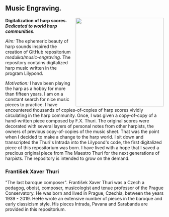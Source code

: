 
  



## **Music Engraving.**

<img align="right" width="280" src="https://user-images.githubusercontent.com/53634881/175902034-629c65c4-d21b-4ca8-a226-7b2649bd2421.png" >

**Digitalization of harp scores.**
***Dedicated to world harp communities.***

*Aim:*
The ephemeric beauty of harp sounds inspired the creation of GitHub repositorium *medulka/music-engraving*. The repository contains digitalized harp music written in the program Lilypond. 

*Motivation:*
I have been playing the harp as a hobby for more than fifteen years. I am on a constant search for nice music pieces to practice. I have encountered thousands of copies-of-copies of harp scores vividly circulating in the harp community. Once, I was given a copy-of-copy of a hand-written piece composed by F.X. Thuri. The original scores were decorated with several layers of personal notes from other harpists, the owners of previous copy-of-copies of the music sheet. That was the point when I decided to make a change to the harp world. I sit down and transcripted the Thuri's Intrada into the Lilypond's code, the first digitalized piece of this repositorium was born. I have lived with a hope that I saved a precious original piece from The Maestro Thuri for the next generations of harpists. The repository is intended to grow on the demand. 


### František Xaver Thuri

"The last baroque composer". František Xaver Thuri was a Czech a pedagog, oboist, composer, musicologist and tenue professor of the Prague Conservatory. 
He was born and lived in Prague, Czechia, between the years 1939 - 2019. HeHe wrote an extensive number of pieces in the baroque and early classicism style. His pieces Intrada, Pavana and Sarabanda are provided in this repositorium. 




